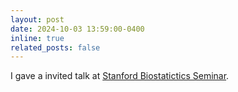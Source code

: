```yaml
---
layout: post
date: 2024-10-03 13:59:00-0400
inline: true
related_posts: false
---
```


I gave a invited talk at [Stanford Biostatictics Seminar](https://dbds.stanford.edu/wp-content/uploads/2024/09/Seminar-series-Flier-Wanwen-Zeng-and-Wing-Hung-Wong.pdf).
